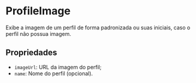 # ProfileImage
Exibe a imagem de um perfil de forma padronizada ou suas iniciais, caso o perfil não possua imagem.

## Propriedades
- `imageUrl`: URL da imagem do perfil;
- `name`: Nome do perfil (opcional).
